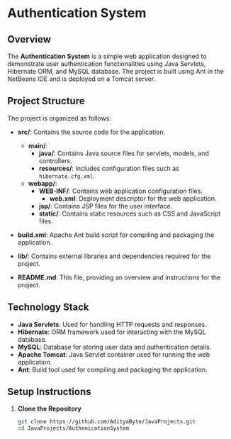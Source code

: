 # Authentication System

## Overview

The **Authentication System** is a simple web application designed to demonstrate user authentication functionalities using Java Servlets, Hibernate ORM, and MySQL database. The project is built using Ant in the NetBeans IDE and is deployed on a Tomcat server.

## Project Structure

The project is organized as follows:

- **src/**: Contains the source code for the application.
  - **main/**:
    - **java/**: Contains Java source files for servlets, models, and controllers.
    - **resources/**: Includes configuration files such as `hibernate.cfg.xml`.
  - **webapp/**:
    - **WEB-INF/**: Contains web application configuration files.
      - **web.xml**: Deployment descriptor for the web application.
    - **jsp/**: Contains JSP files for the user interface.
    - **static/**: Contains static resources such as CSS and JavaScript files.

- **build.xml**: Apache Ant build script for compiling and packaging the application.

- **lib/**: Contains external libraries and dependencies required for the project.

- **README.md**: This file, providing an overview and instructions for the project.

## Technology Stack

- **Java Servlets**: Used for handling HTTP requests and responses.
- **Hibernate**: ORM framework used for interacting with the MySQL database.
- **MySQL**: Database for storing user data and authentication details.
- **Apache Tomcat**: Java Servlet container used for running the web application.
- **Ant**: Build tool used for compiling and packaging the application.

## Setup Instructions

1. **Clone the Repository**
   ```bash
   git clone https://github.com/AdityaByte/JavaProjects.git
   cd JavaProjects/AuthenicationSystem
